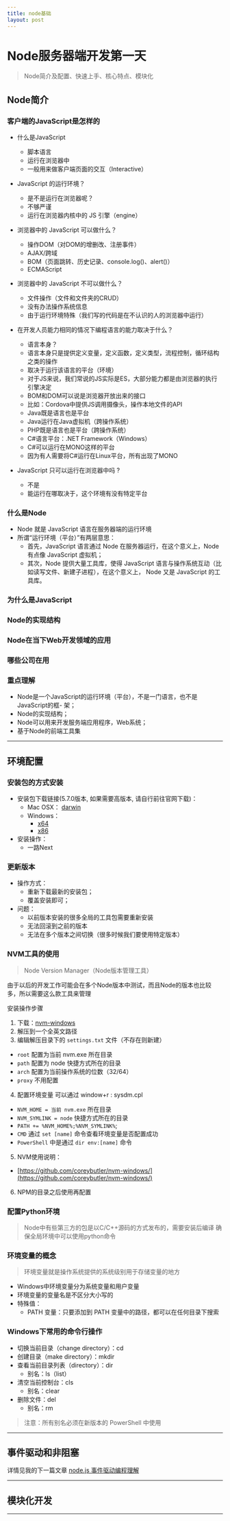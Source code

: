 ```yaml
---
title: node基础
layout: post
---
```


# Node服务器端开发第一天

> Node简介及配置、快速上手、核心特点、模块化

## Node简介

### 客户端的JavaScript是怎样的

- 什么是JavaScript

  - 脚本语言
  - 运行在浏览器中
  - 一般用来做客户端页面的交互（Interactive）

- JavaScript 的运行环境？

  - 是不是运行在浏览器呢？
  - 不够严谨
  - 运行在浏览器内核中的 JS 引擎（engine）

- 浏览器中的 JavaScript 可以做什么？

  - 操作DOM（对DOM的增删改、注册事件）
  - AJAX/跨域
  - BOM（页面跳转、历史记录、console.log()、alert()）
  - ECMAScript

- 浏览器中的 JavaScript 不可以做什么？

  - 文件操作（文件和文件夹的CRUD）
  - 没有办法操作系统信息
  - 由于运行环境特殊（我们写的代码是在不认识的人的浏览器中运行）

- 在开发人员能力相同的情况下编程语言的能力取决于什么？

  - 语言本身？
  - 语言本身只是提供定义变量，定义函数，定义类型，流程控制，循环结构之类的操作
  - 取决于运行该语言的平台（环境）
  - 对于JS来说，我们常说的JS实际是ES，大部分能力都是由浏览器的执行引擎决定
  - BOM和DOM可以说是浏览器开放出来的接口
  - 比如：Cordova中提供JS调用摄像头，操作本地文件的API
  - Java既是语言也是平台
  - Java运行在Java虚拟机（跨操作系统）
  - PHP既是语言也是平台（跨操作系统）
  - C#语言平台：.NET Framework（Windows）
  - C#可以运行在MONO这样的平台
  - 因为有人需要将C#运行在Linux平台，所有出现了MONO

- JavaScript 只可以运行在浏览器中吗 ?

  - 不是
  - 能运行在哪取决于，这个环境有没有特定平台

### 什么是Node

- Node 就是 JavaScript 语言在服务器端的运行环境
- 所谓“运行环境（平台）”有两层意思：
  - 首先，JavaScript 语言通过 Node 在服务器运行，在这个意义上，Node 有点像 JavaScript 虚拟机；
  - 其次，Node 提供大量工具库，使得 JavaScript 语言与操作系统互动（比如读写文件、新建子进程），在这个意义上， Node 又是 JavaScript 的工具库。

### 为什么是JavaScript

### Node的实现结构

### Node在当下Web开发领域的应用

### 哪些公司在用

### 重点理解

- Node是一个JavaScript的运行环境（平台），不是一门语言，也不是JavaScript的框- 架；
- Node的实现结构；
- Node可以用来开发服务端应用程序，Web系统；
- 基于Node的前端工具集

<hr />

## 环境配置

### 安装包的方式安装

- 安装包下载链接(5.7.0版本, 如果需要高版本, 请自行前往官网下载)：
  - Mac OSX： [darwin](http://npm.taobao.org/mirrors/node/v5.7.0/node-v5.7.0.pkg)
  - Windows：
    - [x64](http://npm.taobao.org/mirrors/node/v5.7.0/node-v5.7.0-x64.msi)
    - [x86](http://npm.taobao.org/mirrors/node/v5.7.0/node-v5.7.0-x86.msi)
- 安装操作：
  - 一路Next

### 更新版本

- 操作方式：
  - 重新下载最新的安装包；
  - 覆盖安装即可；
- 问题：
  - 以前版本安装的很多全局的工具包需要重新安装
  - 无法回滚到之前的版本
  - 无法在多个版本之间切换（很多时候我们要使用特定版本）

### NVM工具的使用

> Node Version Manager（Node版本管理工具）

由于以后的开发工作可能会在多个Node版本中测试，而且Node的版本也比较多，所以需要这么款工具来管理

安装操作步骤

1. 下载：[nvm-windows](https://github.com/coreybutler/nvm-windows/releases/download/1.1.0/nvm-noinstall.zip)
2. 解压到一个全英文路径
3. 编辑解压目录下的 ``settings.txt`` 文件（不存在则新建）
- ``root`` 配置为当前 nvm.exe 所在目录
- ``path`` 配置为 node 快捷方式所在的目录
- ``arch`` 配置为当前操作系统的位数（32/64）
- ``proxy`` 不用配置

4. 配置环境变量 可以通过 window+r : sysdm.cpl
- ``NVM_HOME = 当前 nvm.exe`` 所在目录
- ``NVM_SYMLINK = node`` 快捷方式所在的目录
- ``PATH += %NVM_HOME%;%NVM_SYMLINK%``;
- ``CMD`` 通过 ``set [name]`` 命令查看环境变量是否配置成功
- ``PowerShell`` 中是通过 ``dir env:[name]`` 命令

5. NVM使用说明：
- [https://github.com/coreybutler/nvm-windows/](https://github.com/coreybutler/nvm-windows/)

6. NPM的目录之后使用再配置


### 配置Python环境

> Node中有些第三方的包是以C/C++源码的方式发布的，需要安装后编译 确保全局环境中可以使用python命令


### 环境变量的概念

> 环境变量就是操作系统提供的系统级别用于存储变量的地方

- Windows中环境变量分为系统变量和用户变量
- 环境变量的变量名是不区分大小写的
- 特殊值：
  - PATH 变量：只要添加到 PATH 变量中的路径，都可以在任何目录下搜索


### Windows下常用的命令行操作

- 切换当前目录（change directory）：cd
- 创建目录（make directory）：mkdir
- 查看当前目录列表（directory）：dir
  - 别名：ls（list）
- 清空当前控制台：cls
  - 别名：clear
- 删除文件：del
  - 别名：rm

> 注意：所有别名必须在新版本的 PowerShell 中使用

<hr />

## 事件驱动和非阻塞

详情见我的下一篇文章 [node.js 事件驱动编程理解](/posts/20160412-nodejs事件驱动编程理解.html)

<hr />

## 模块化开发
<hr />
